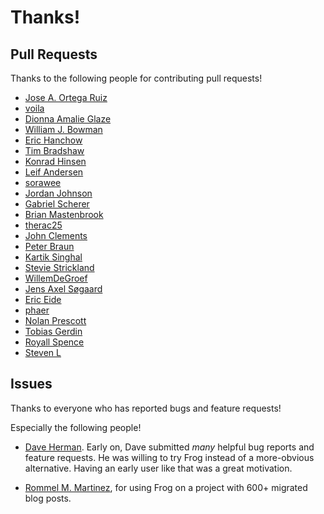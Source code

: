 # Thanks!

## Pull Requests

Thanks to the following people for contributing pull requests!

- [Jose A. Ortega Ruiz](https://github.com/jaor)
- [voila](https://github.com/voila)
- [Dionna Amalie Glaze](https://github.com/deeglaze)
- [William J. Bowman](https://github.com/wilbowma)
- [Eric Hanchow](https://github.com/offby1)
- [Tim Bradshaw](https://github.com/tfeb)
- [Konrad Hinsen](https://github.com/khinsen)
- [Leif Andersen](https://github.com/LeifAndersen)
- [sorawee](https://github.com/sorawee)
- [Jordan Johnson](https://github.com/RenaissanceBug)
- [Gabriel Scherer](https://github.com/gasche)
- [Brian Mastenbrook](https://github.com/bmastenbrook)
- [therac25](https://github.com/therac25)
- [John Clements](https://github.com/jbclements)
- [Peter Braun](https://github.com/pb82)
- [Kartik Singhal](https://github.com/k4rtik)
- [Stevie Strickland](https://github.com/sstrickl)
- [WillemDeGroef](https://github.com/WillemDeGroef)
- [Jens Axel Søgaard](https://github.com/soegaard)
- [Eric Eide](https://github.com/eeide)
- [phaer](https://github.com/phaer)
- [Nolan Prescott](https://github.com/NPrescott)
- [Tobias Gerdin](https://github.com/tger)
- [Royall Spence](https://github.com/royallthefourth)
- [Steven L](https://github.com/sleibrock)

## Issues

Thanks to everyone who has reported bugs and feature requests!

Especially the following people!

- [Dave Herman](https://github.com/dherman). Early on, Dave submitted
  _many_ helpful bug reports and feature requests. He was willing to
  try Frog instead of a more-obvious alternative. Having an early user
  like that was a great motivation.

- [Rommel M. Martinez](https://github.com/ebzzry), for using Frog on a
  project with 600+ migrated blog posts.
